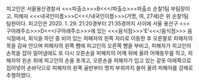 피고인은 서울용산경찰서 <<<파출소>>>B<<</파출소>>>파출소 순찰1팀 부팀장이고, 피해자 <<<내국인이름>>>C<<</내국인이름>>>(가명, 여, 27세)은 위 순찰1팀 팀원이다. 피고인은 2020. 1. 29. 21:20경부터 21:35경까지 사이에 서울 용산구 <<<구아래주소>>>D<<</구아래주소>>>에 있는 <<<음식점>>>'E'<<</음식점>>> 음식점에서, 회식을 하던 중 비어 있는 피해자의 왼쪽 자리로 이동한 후 오른팔로 피해자의 목을 감싸 안으며 피해자의 왼쪽 뺨에 피고인의 오른쪽 뺨을 부비고, 피해자가 피고인의 손목을 잡아 밀어냄에도 또 다시 오른손을 피해자의 어깨 위에 올려 어깨동무를 하고, 피해자의 왼손 위에 피고인의 손을 포개고, 오른손을 피해자가 입고 있는 겉옷 아래쪽으로 집어넣어 손바닥으로 피해자의 왼쪽 골반부터 명치 부위까지 쓸어 올려 피해자를 강제로 추행하였다.